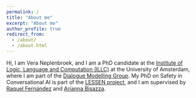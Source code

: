 ```yaml
---
permalink: /
title: "About me"
excerpt: "About me"
author_profile: true
redirect_from:
  - /about/
  - /about.html
---
```

Hi, I am Vera Neplenbroek, and I am a PhD candidate at the [Institute of Logic, Language and Computation (ILLC)](https://www.illc.uva.nl/) at the University of Amsterdam, where I am part of the [Dialogue Modelling Group](https://dmg-illc.github.io/dmg/). My PhD on Safety in Conversational AI is part of the [LESSEN project](https://lessen-project.nl/), and I am supervised by [Raquel Fernández](https://staff.fnwi.uva.nl/r.fernandezrovira/) and [Arianna Bisazza](https://www.cs.rug.nl/~bisazza/).
